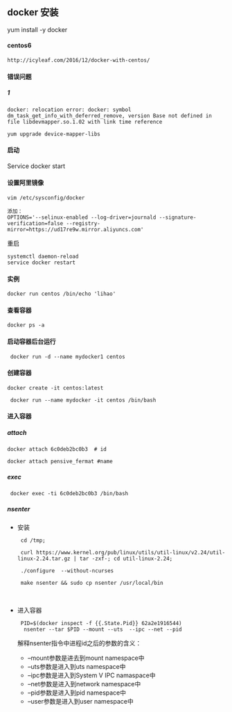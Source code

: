 ## docker 安装

yum install -y docker

#### centos6

```
http://icyleaf.com/2016/12/docker-with-centos/
```





#### 错误问题

##### 1

```
docker: relocation error: docker: symbol dm_task_get_info_with_deferred_remove, version Base not defined in file libdevmapper.so.1.02 with link time reference
```

```
yum upgrade device-mapper-libs
```







#### 启动

Service docker start



#### 设置阿里镜像

```
vim /etc/sysconfig/docker

添加：
OPTIONS='--selinux-enabled --log-driver=journald --signature-verification=false --registry-mirror=https://ud17re9w.mirror.aliyuncs.com'
```



重启

```
systemctl daemon-reload 
service docker restart
```



#### 实例

```
docker run centos /bin/echo 'lihao'
```



#### 查看容器

```
docker ps -a
```



#### 启动容器后台运行

````
 docker run -d --name mydocker1 centos
````



#### 创建容器

```
docker create -it centos:latest

 docker run --name mydocker -it centos /bin/bash
```





#### 进入容器



##### attach

```
docker attach 6c0deb2bc0b3  # id

docker attach pensive_fermat #name

```



##### exec

```
 docker exec -ti 6c0deb2bc0b3 /bin/bash
```



##### nsenter

* 安装

  ```shell
   cd /tmp;
   
   curl https://www.kernel.org/pub/linux/utils/util-linux/v2.24/util-linux-2.24.tar.gz | tar -zxf-; cd util-linux-2.24;
   
   ./configure  --without-ncurses
   
   make nsenter && sudo cp nsenter /usr/local/bin
  ```

  ​

* 进入容器

  ```
   PID=$(docker inspect -f {{.State.Pid}} 62a2e1916544)
    nsenter --tar $PID --mount --uts  --ipc --net --pid
  ```

  解释nsenter指令中进程id之后的参数的含义： 

  * –mount参数是进去到mount namespace中 
  * –uts参数是进入到uts namespace中 
  * –ipc参数是进入到System V IPC namaspace中 
  * –net参数是进入到network namespace中 
  * –pid参数是进入到pid namespace中 
  * –user参数是进入到user namespace中























